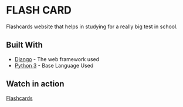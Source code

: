 # FLASH CARD 

Flashcards website that helps in studying for a really big test in school.

## Built With
* [Django](https://docs.djangoproject.com/en/3.0/) - The web framework used
* [Python 3](https://docs.python.org/3/) - Base Language Used

## Watch in action
[Flashcards](https://.herokuapp.com/)
